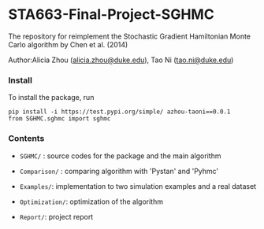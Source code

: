 # STA663-Final-Project-SGHMC
The repository for reimplement the Stochastic Gradient Hamiltonian Monte Carlo algorithm by Chen et al. (2014) 

Author:Alicia Zhou (alicia.zhou@duke.edu), Tao Ni (tao.ni@duke.edu)

### Install

To install the package, run

```
pip install -i https://test.pypi.org/simple/ azhou-taoni==0.0.1
from SGHMC.sghmc import sghmc
```

### Contents

- `SGHMC/` : source codes for the package and the main algorithm

- `Comparison/` : comparing algorithm with 'Pystan' and 'Pyhmc'

- `Examples/`: implementation to two simulation examples and a real dataset

- `Optimization/`: optimization of the algorithm

- `Report/`: project report

